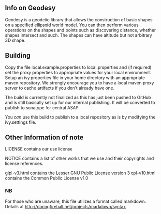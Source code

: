 ## Info on Geodesy ##

Geodesy is a geodetic library that allows the construction of basic shapes on a specified 
ellipsoid world model. You can then perform various operations on the shapes and points 
such as discovering distance, whether shapes intersect and such. The shapes can have altitude
but not arbitrary 3D shape.

## Building ##

Copy the file local.example.properties to local.properties and (if required) set the 
proxy properties to appropriate values for your local environment. Setup an ivy.properties
file in your home directory with an appropriate maven repository. We strongly encourage you
to have a local maven proxy server to cache artifacts if you don't already have one. 

The build is currently not finalized as this has just been pushed to GitHub and is still
basically set up for our internal publishing. It will be converted to publish to 
sonatype for central ASAP.  

You *can* use this build to publish to a local repository as is by modifying the ivy.settings
file. 

## Other Information of note ##

LICENSE contains our use license

NOTICE contains a list of other works that we use and their copyrights and license references.

glpl-v3.html contains the Lesser GNU Public License version 3
cpl-v10.html contains the Common Public License v1.0

### NB ###

For those who are unaware, this file utilizes a format called markdown. Details at http://daringfireball.net/projects/markdown/syntax